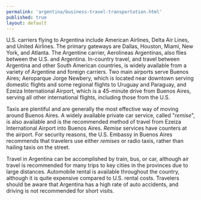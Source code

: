 ```yaml
---
permalink: 'argentina/business-travel-transportation.html'
published: true
layout: default
---
```

U.S. carriers flying to Argentina include American Airlines, Delta Air Lines, and United Airlines. The primary gateways are Dallas, Houston, Miami, New York, and Atlanta. The Argentine carrier, Aerolineas Argentinas, also flies between the U.S. and Argentina. In-country travel, and travel between Argentina and other South American countries, is widely available from a variety of Argentine and foreign carriers. Two main airports serve Buenos Aires; Aeroparque Jorge Newbery, which is located near downtown serving domestic flights and some regional flights to Uruguay and Paraguay, and Ezeiza International Airport, which is a 45-minute drive from Buenos Aires, serving all other international flights, including those from the U.S.
 
Taxis are plentiful and are generally the most effective way of moving around Buenos Aires. A widely available private car service, called "_remise_", is also available and is the recommended method of travel from Ezeiza International Airport into Buenos Aires. _Remise_ services have counters at the airport. For security reasons, the U.S. Embassy in Buenos Aires recommends that travelers use either _remises_ or radio taxis, rather than hailing taxis on the street.

Travel in Argentina can be accomplished by train, bus, or car, although air travel is recommended for many trips to key cities in the provinces due to large distances. Automobile rental is available throughout the country, although it is quite expensive compared to U.S. rental costs. Travelers should be aware that Argentina has a high rate of auto accidents, and driving is not recommended for short visits.
